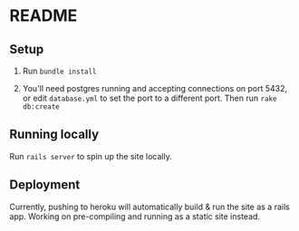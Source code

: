 # README

## Setup

1. Run `bundle install`

2. You'll need postgres running and accepting connections on port 5432, or edit `database.yml` to set the port
to a different port. Then run `rake db:create`

## Running locally

Run `rails server` to spin up the site locally.

## Deployment

Currently, pushing to heroku will automatically build & run the site as a rails app. Working
on pre-compiling and running as a static site instead.

